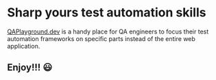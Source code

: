 # Sharp yours test automation skills

[QAPlayground.dev](https://QAPlayground.dev) is a handy place for QA engineers to focus their test automation frameworks on specific parts instead of the entire web application.

## Enjoy!!! 😃
